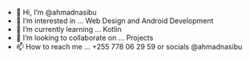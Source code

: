 - 👋 Hi, I’m @ahmadnasibu
- 👀 I’m interested in ... Web Design and Android Development
- 🌱 I’m currently learning ... Kotlin
- 💞️ I’m looking to collaborate on ... Projects
- 📫 How to reach me ... +255 778 06 29 59 or socials @ahmadnasibu

<!---
ahmadnasibu/ahmadnasibu is a ✨ special ✨ repository because its `README.md` (this file) appears on your GitHub profile.
You can click the Preview link to take a look at your changes.
--->
